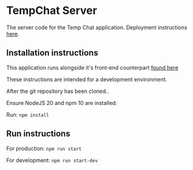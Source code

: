 # TempChat Server
The server code for the Temp Chat application. Deployment instructions [here](https://github.com/FunHaver/temp-chat-deploy).

## Installation instructions

This application runs alongside it's front-end counterpart [found here](https://github.com/FunHaver/temp-chat-client)

These instructions are intended for a development environment.

After the git repository has been cloned..

Ensure NodeJS 20 and npm 10 are installed:

Run:
`npm install`
## Run instructions
For production:
`npm run start`

For development:
`npm run start-dev`
